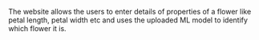 The website allows the users to enter details of properties of a flower like petal length, petal width etc and uses the uploaded ML model to identify which flower it is.
